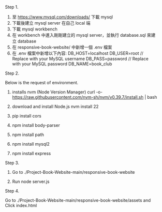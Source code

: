 Step 1.
1. 至 https://www.mysql.com/downloads/ 下載 mysql
2. 下載後建立 mysql server 在自己 local 端
3. 下載 mysql workbench
4. 在 workbench 中進入剛剛建立的 mysql server，並執行 database.sql 來建立 database
5. 在 responsive-book-website/ 中新增一個 .env 檔案
6. 在 .env 檔案中新增以下內容:
DB_HOST=localhost
DB_USER=root // Replace with your MySQL username
DB_PASS=password // Replace with your MySQL password
DB_NAME=book_club

Step 2.

Below is the request of environment.

1. installs nvm (Node Version Manager)
curl -o- https://raw.githubusercontent.com/nvm-sh/nvm/v0.39.7/install.sh | bash

2. download and install Node.js
nvm install 22

3. pip install cors

4. npm install body-parser

5. npm install path

6. npm install mysql2 

7. npm install express 

Step 3.

1. Go to ./Project-Book-Website-main/responsive-book-website 

2. Run node server.js

Step 4.

Go to ./Project-Book-Website-main/responsive-book-website/assets and Click index.html
